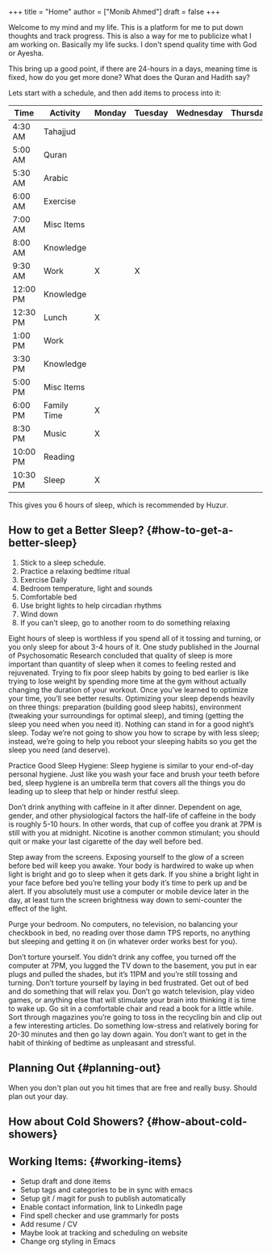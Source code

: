 +++
title = "Home"
author = ["Monib Ahmed"]
draft = false
+++

Welcome to my mind and my life. This is a platform for me to put down thoughts
and track progress. This is also a way for me to publicize what I am working
on. Basically my life sucks. I don't spend quality time with God or Ayesha.

This bring up a good point, if there are 24-hours in a days, meaning time is
fixed, how do you get more done? What does the Quran and Hadith say?

Lets start with a schedule, and then add items to process into it:

| Time     | Activity    | Monday | Tuesday | Wednesday | Thursday | Friday | Importance            |
|----------|-------------|--------|---------|-----------|----------|--------|-----------------------|
| 4:30 AM  | Tahajjud    |        |         |           |          |        | Connect with God      |
| 5:00 AM  | Quran       |        |         |           |          |        | God's Systems         |
| 5:30 AM  | Arabic      |        |         |           |          |        | God's Language        |
| 6:00 AM  | Exercise    |        |         |           |          |        | Physical Well Being   |
| 7:00 AM  | Misc Items  |        |         |           |          |        | Get Ready, Eat, Drive |
| 8:00 AM  | Knowledge   |        |         |           |          |        |                       |
| 9:30 AM  | Work        | X      | X       |           |          |        |                       |
| 12:00 PM | Knowledge   |        |         |           |          |        |                       |
| 12:30 PM | Lunch       | X      |         |           |          |        |                       |
| 1:00 PM  | Work        |        |         |           |          |        |                       |
| 3:30 PM  | Knowledge   |        |         |           |          |        |                       |
| 5:00 PM  | Misc Items  |        |         |           |          |        |                       |
| 6:00 PM  | Family Time | X      |         |           |          |        |                       |
| 8:30 PM  | Music       | X      |         |           |          |        |                       |
| 10:00 PM | Reading     |        |         |           |          |        |                       |
| 10:30 PM | Sleep       | X      |         |           |          |        |                       |

This gives you 6 hours of sleep, which is recommended by Huzur.


## How to get a Better Sleep? {#how-to-get-a-better-sleep}

1.  Stick to a sleep schedule.
2.  Practice a relaxing bedtime ritual
3.  Exercise Daily
4.  Bedroom temperature, light and sounds
5.  Comfortable bed
6.  Use bright lights to help circadian rhythms
7.  Wind down
8.  If you can't sleep, go to another room to do something relaxing

Eight hours of sleep is worthless if you spend all of it tossing and turning,
or you only sleep for about 3-4 hours of it. One study published in the
Journal of Psychosomatic Research concluded that quality of sleep is more
important than quantity of sleep when it comes to feeling rested and
rejuvenated. Trying to fix poor sleep habits by going to bed earlier is like
trying to lose weight by spending more time at the gym without actually
changing the duration of your workout. Once you’ve learned to optimize your
time, you’ll see better results. Optimizing your sleep depends heavily on
three things: preparation (building good sleep habits), environment (tweaking
your surroundings for optimal sleep), and timing (getting the sleep you need
when you need it). Nothing can stand in for a good night’s sleep. Today we’re
not going to show you how to scrape by with less sleep; instead, we’re going
to help you reboot your sleeping habits so you get the sleep you need (and
deserve).

Practice Good Sleep Hygiene: Sleep hygiene is similar to your end-of-day
personal hygiene. Just like you wash your face and brush your teeth before
bed, sleep hygiene is an umbrella term that covers all the things you do
leading up to sleep that help or hinder restful sleep.

Don’t drink anything with caffeine in it after dinner. Dependent on age,
gender, and other physiological factors the half-life of caffeine in the body
is roughly 5-10 hours. In other words, that cup of coffee you drank at 7PM is
still with you at midnight. Nicotine is another common stimulant; you should
quit or make your last cigarette of the day well before bed.

Step away from the screens. Exposing yourself to the glow of a screen before
bed will keep you awake. Your body is hardwired to wake up when light is
bright and go to sleep when it gets dark. If you shine a bright light in your
face before bed you’re telling your body it’s time to perk up and be alert.
If you absolutely must use a computer or mobile device later in the day, at
least turn the screen brightness way down to semi-counter the effect of the
light.

Purge your bedroom. No computers, no television, no balancing your checkbook
in bed, no reading over those damn TPS reports, no anything but sleeping and
getting it on (in whatever order works best for you).

Don’t torture yourself. You didn’t drink any coffee, you turned off the
computer at 7PM, you lugged the TV down to the basement, you put in ear plugs
and pulled the shades, but it’s 11PM and you’re still tossing and turning.
Don’t torture yourself by laying in bed frustrated. Get out of bed and do
something that will relax you. Don’t go watch television, play video games,
or anything else that will stimulate your brain into thinking it is time to
wake up. Go sit in a comfortable chair and read a book for a little while.
Sort through magazines you’re going to toss in the recycling bin and clip out
a few interesting articles. Do something low-stress and relatively boring for
20-30 minutes and then go lay down again. You don’t want to get in the habit
of thinking of bedtime as unpleasant and stressful.


## Planning Out {#planning-out}

When you don't plan out you hit times that are free and really busy. Should
plan out your day.


## How about Cold Showers? {#how-about-cold-showers}


## Working Items: {#working-items}

-   Setup draft and done items
-   Setup tags and categories to be in sync with emacs
-   Setup git / magit for push to publish automatically
-   Enable contact information, link to LinkedIn page
-   Find spell checker and use grammarly for posts
-   Add resume / CV
-   Maybe look at tracking and scheduling on website
-   Change org styling in Emacs